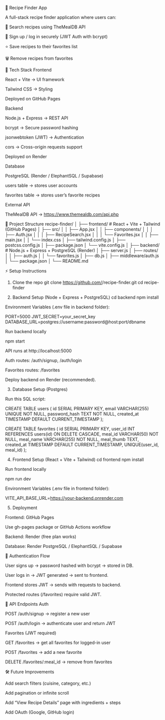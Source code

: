 🍳 Recipe Finder App

A full-stack recipe finder application where users can:

🔎 Search recipes using TheMealDB API

🔐 Sign up / log in securely (JWT Auth with bcrypt)

⭐ Save recipes to their favorites list

🗑️ Remove recipes from favorites

🚀 Tech Stack
Frontend

React + Vite → UI framework

Tailwind CSS → Styling

Deployed on GitHub Pages

Backend

Node.js + Express → REST API

bcrypt → Secure password hashing

jsonwebtoken (JWT) → Authentication

cors → Cross-origin requests support

Deployed on Render

Database

PostgreSQL (Render / ElephantSQL / Supabase)

users table → stores user accounts

favorites table → stores user’s favorite recipes

External API

TheMealDB API → https://www.themealdb.com/api.php

📂 Project Structure
recipe-finder/
│
├── frontend/                # React + Vite + Tailwind (GitHub Pages)
│   ├── src/
│   │   ├── App.jsx
│   │   ├── components/
│   │   │   ├── Auth.jsx
│   │   │   ├── RecipeSearch.jsx
│   │   │   └── Favorites.jsx
│   │   ├── main.jsx
│   │   └── index.css
│   ├── tailwind.config.js
│   ├── postcss.config.js
│   ├── package.json
│   └── vite.config.js
│
├── backend/                 # Node.js + Express + PostgreSQL (Render)
│   ├── server.js
│   ├── routes/
│   │   ├── auth.js
│   │   └── favorites.js
│   ├── db.js
│   ├── middleware/auth.js
│   └── package.json
│
└── README.md

⚡ Setup Instructions
1. Clone the repo
git clone https://github.com/<your-username>/recipe-finder.git
cd recipe-finder

2. Backend Setup (Node + Express + PostgreSQL)
cd backend
npm install


Environment Variables (.env file in backend folder):

PORT=5000
JWT_SECRET=your_secret_key
DATABASE_URL=postgres://username:password@host:port/dbname


Run backend locally

npm start


API runs at http://localhost:5000

Auth routes: /auth/signup, /auth/login

Favorites routes: /favorites

Deploy backend on Render (recommended).

3. Database Setup (Postgres)

Run this SQL script:

CREATE TABLE users (
  id SERIAL PRIMARY KEY,
  email VARCHAR(255) UNIQUE NOT NULL,
  password_hash TEXT NOT NULL,
  created_at TIMESTAMP DEFAULT CURRENT_TIMESTAMP
);

CREATE TABLE favorites (
  id SERIAL PRIMARY KEY,
  user_id INT REFERENCES users(id) ON DELETE CASCADE,
  meal_id VARCHAR(50) NOT NULL,
  meal_name VARCHAR(255) NOT NULL,
  meal_thumb TEXT,
  created_at TIMESTAMP DEFAULT CURRENT_TIMESTAMP,
  UNIQUE(user_id, meal_id)
);

4. Frontend Setup (React + Vite + Tailwind)
cd frontend
npm install


Run frontend locally

npm run dev


Environment Variables (.env file in frontend folder):

VITE_API_BASE_URL=https://your-backend.onrender.com

5. Deployment

Frontend: GitHub Pages

Use gh-pages package or GitHub Actions workflow

Backend: Render (free plan works)

Database: Render PostgreSQL / ElephantSQL / Supabase

🔐 Authentication Flow

User signs up → password hashed with bcrypt → stored in DB.

User logs in → JWT generated → sent to frontend.

Frontend stores JWT → sends with requests to backend.

Protected routes (/favorites) require valid JWT.

📌 API Endpoints
Auth

POST /auth/signup → register a new user

POST /auth/login → authenticate user and return JWT

Favorites (JWT required)

GET /favorites → get all favorites for logged-in user

POST /favorites → add a new favorite

DELETE /favorites/:meal_id → remove from favorites

🛠️ Future Improvements

Add search filters (cuisine, category, etc.)

Add pagination or infinite scroll

Add “View Recipe Details” page with ingredients + steps

Add OAuth (Google, GitHub login)

